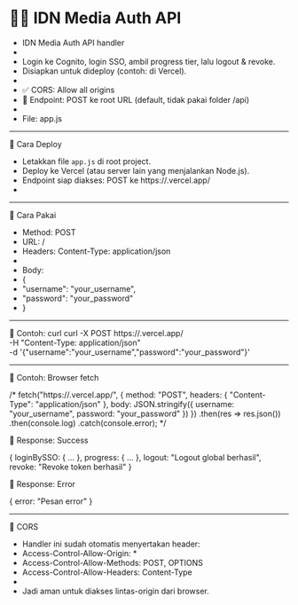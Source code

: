 # ⛓️‍💥 IDN Media Auth API


 * IDN Media Auth API handler
 *
 * Login ke Cognito, login SSO, ambil progress tier, lalu logout & revoke.
 * Disiapkan untuk dideploy (contoh: di Vercel).
 *
 * ✅ CORS: Allow all origins
 * 📄 Endpoint: POST ke root URL (default, tidak pakai folder /api)
 *
 * File: app.js

-------------------------------------------------------------

📌 Cara Deploy

 * Letakkan file `app.js` di root project.
 * Deploy ke Vercel (atau server lain yang menjalankan Node.js).
 * Endpoint siap diakses: POST ke https://<your-project>.vercel.app/
 *

-------------------------------------------------------------

📌 Cara Pakai

 * Method: POST
 * URL: /
 * Headers: Content-Type: application/json
 *
 * Body:
 * {
 *   "username": "your_username",
 *   "password": "your_password"
 * }

-------------------------------------------------------------

📌 Contoh: curl
curl -X POST https://<your-project>.vercel.app/ \
  -H "Content-Type: application/json" \
  -d '{"username":"your_username","password":"your_password"}'

-------------------------------------------------------------

📌 Contoh: Browser fetch

/*
fetch("https://<your-project>.vercel.app/", {
  method: "POST",
  headers: {
    "Content-Type": "application/json"
  },
  body: JSON.stringify({
    username: "your_username",
    password: "your_password"
  })
})
  .then(res => res.json())
  .then(console.log)
  .catch(console.error);
*/


📌 Response: Success

{
  loginBySSO: { ... },
  progress: { ... },
  logout: "Logout global berhasil",
  revoke: "Revoke token berhasil"
}



📌 Response: Error

{
  error: "Pesan error"
}

-------------------------------------------------------------

📌 CORS

 * Handler ini sudah otomatis menyertakan header:
 * Access-Control-Allow-Origin: *
 * Access-Control-Allow-Methods: POST, OPTIONS
 * Access-Control-Allow-Headers: Content-Type
 *
 * Jadi aman untuk diakses lintas-origin dari browser.

